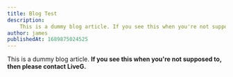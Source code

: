 ```yaml
---
title: Blog Test
description:
    This is a dummy blog article. If you see this when you're not supposed to, then please contact LiveG.
author: james
publishedAt: 1689875024525
---
```


This is a dummy blog article. **If you see this when you're not supposed to, then please contact LiveG.**
